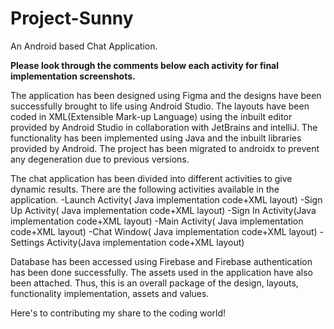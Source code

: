# Project-Sunny
An Android based Chat Application.

**Please look through the comments below each activity for final implementation screenshots.**

The application has been designed using Figma and the designs have been successfully brought to life using Android Studio. 
The layouts have been coded in XML(Extensible Mark-up Language) using the inbuilt editor provided by Android Studio in collaboration with JetBrains and intelliJ.
The functionality has been implemented using Java and the inbuilt libraries provided by Android. The project has been migrated to androidx to prevent any degeneration
due to previous versions. 

The chat application has been divided into different activities to give dynamic results. There are the following activities available in the application.
-Launch Activity( Java implementation code+XML layout)
-Sign Up Activity( Java implementation code+XML layout)
-Sign In Activity(Java implementation code+XML layout)
-Main Activity( Java implementation code+XML layout)
-Chat Window( Java implementation code+XML layout)
-Settings Activity(Java implementation code+XML layout)

Database has been accessed using Firebase and Firebase authentication has been done successfully. The assets used in the application have also been attached. Thus, this is
an overall package of the design, layouts, functionality implementation, assets and values.

Here's to contributing my share to the coding world!

